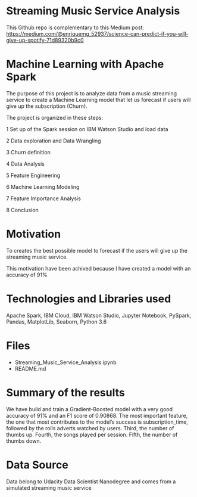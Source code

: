 
# Streaming Music Service Analysis

This Github repo is complementary to this Medium post:
https://medium.com/@enriquemg_52937/science-can-predict-if-you-will-give-up-spotify-71d89320b9c0

# Machine Learning with Apache Spark

The purpose of this project is to analyze data from a music streaming service to create a 
Machine Learning model that let us forecast if users will give up the subscription (Churn).

The project is organized in these steps: 

1 Set up of the Spark session on IBM Watson Studio and load data

2 Data exploration and Data Wrangling

3 Churn definition

4 Data Analysis

5 Feature Engineering

6 Machine Learning Modeling

7 Feature Importance Analysis

8 Conclusion

# Motivation

To creates the best possible model to forecast if the users will give up the 
streaming music service.

This motivation have been achived because I have created a model with an accuracy 
of 91%

# Technologies and Libraries used

Apache Spark, IBM Cloud, IBM Watson Studio, Jupyter Notebook, PySpark, Pandas,
MatplotLib, Seaborn, Python 3.6

# Files

- Streaming_Music_Service_Analysis.ipynb
- README.md 

# Summary of the results

We have build and train a Gradient-Boosted model with a very good accuracy of
91% and an F1 score of 0.90868.
The most important feature, the one that most contributes to the model’s success is subscription_time, followed by the rolls adverts watched by users. Third, the number of thumbs up. Fourth, the songs played per session. Fifth, the number of thumbs down. 

# Data Source

Data belong to Udacity Data Scientist Nanodegree and comes from a simulated streaming music service